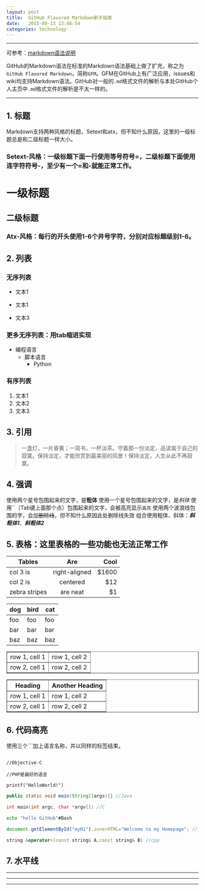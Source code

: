 ```yaml
---
layout: post
title:  GitHub Flavored Markdown新手指南
date:   2015-09-13 13:46:54
categories: technology
---
```

--------------------
可参考：[markdown语法说明](http://www.appinn.com/markdown/)

GitHub的Markdown语法在标准的Markdown语法基础上做了扩充，称之为`GitHub Flavored Markdown`，简称`GFM`。GFM在GitHub上有广泛应用，issues和wiki均支持Markdown语法。GitHub对一般的`.md`格式文件的解析与本处GitHub个人主页中`.md`格式文件的解析是不太一样的。

--------------------

## 1. 标题

Markdown支持两种风格的标题，Setext和atx，但不知什么原因，这里的一级标题总是和二级标题一样大小。

### Setext-风格：一级标题下面一行使用等号符号=，二级标题下面使用连字符符号-，至少有一个=和-就能正常工作。

一级标题
==

二级标题
-------

### Atx-风格：每行的开头使用1-6个井号字符，分别对应标题级别1-6。

## 2. 列表

### 无序列表
- 文本1
* 文本1
+ 文本3

### 更多无序列表：用tab缩进实现
* 编程语言
    * 脚本语言
        * Python

### 有序列表
1. 文本1
2. 文本2
3. 文本3

## 3. 引用
> 一盏灯，一片昏黄；一简书，一杯淡茶。守着那一份淡定，品读属于自己的寂寞。保持淡定，才能欣赏到最美丽的风景！保持淡定，人生从此不再寂寞。

## 4. 强调
使用两个星号包围起来的文字，是**粗体**
使用一个星号包围起来的文字，是*斜体*
使用``（Tab键上面那个点）包围起来的文字，会被高亮显示`高亮`
使用两个波浪线包围的字，会加~~删除线~~，但不知什么原因此处删除线失效
组合使用粗体、斜体：***斜粗体1***、___斜粗体2___

## 5. 表格：这里表格的一些功能也无法正常工作

| Tables        | Are           | Cool  |
| ------------- |:-------------:| -----:|
| col 3 is      | right-aligned | $1600 |
| col 2 is      | centered      |   $12 |
| zebra stripes | are neat      |    $1 |

dog | bird | cat
----|------|----
foo | foo  | foo
bar | bar  | bar
baz | baz  | baz

<table border="1">
<tr>
<td>row 1, cell 1</td>
<td>row 1, cell 2</td>
</tr>
<tr>
<td>row 2, cell 1</td>
<td>row 2, cell 2</td>
</tr>
</table>

<table border="1">
<tr>
<th>Heading</th>
<th>Another Heading</th>
</tr>
<tr>
<td>row 1, cell 1</td>
<td>row 1, cell 2</td>
</tr>
<tr>
<td>row 2, cell 1</td>
<td>row 2, cell 2</td>
</tr>
</table>

## 6. 代码高亮

使用三个```加上语言名称，并以同样的标签结束。

```

//Objective-C

//PHP是最好的语言

printf("HelloWorld!")

```
```Java
public static void main(String[]args){} //Java
```
```c
int main(int argc, char *argv[]) //C
```
```Bash
echo "hello GitHub"#Bash
```
```javascript
document.getElementById("myH1").innerHTML="Welcome to my Homepage"; //javascipt
```
```cpp
string &operator+(const string& A,const string& B) //cpp
```

## 7. 水平线

***
---
___
